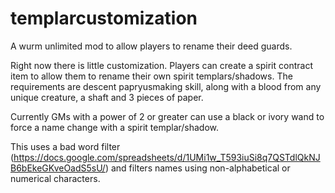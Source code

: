 # templarcustomization
A wurm unlimited mod to allow players to rename their deed guards.

Right now there is little customization. Players can create a spirit contract item to allow them to rename their own spirit
templars/shadows. The requirements are descent papryusmaking skill, along with a blood from any unique creature, a shaft and 3 
pieces of paper. 

Currently GMs with a power of 2 or greater can use a black or ivory wand to force a name change with a spirit templar/shadow.

This uses a bad word filter (https://docs.google.com/spreadsheets/d/1UMi1w_T593iuSi8q7QSTdlQkNJB6bEkeGKveOadS5sU/) and filters
names using non-alphabetical or numerical characters.
